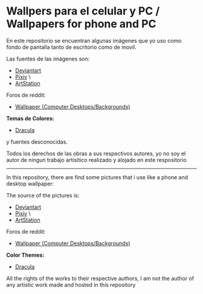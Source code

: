 # Wallpers para el celular y PC / Wallpapers for phone and PC

En este repositorio se encuentran algunas imágenes que yo uso como fondo de pantalla tanto de escritorio como de movil.

Las fuentes de las imágenes son:
* [Deviantart][page1]
* [Pixiv][page2] \
* [ArtStation][page5]

Foros de reddit:
   * [Wallpaper (Computer Desktops/Backgrounds)][page3]

 **Temas de Colores:**
   * [Dracula][page4]

y fuentes desconocidas.

Todos los derechos de las obras a sus respectivos autores, yo no soy el autor de ningun trabajo artisitico realizado y alojado en este respositorio

---

In this repository, there are find some pictures that i use like a phone and desktop wallpaper:

The source of the pictures is:

* [Deviantart][page1]
* [Pixiv][page2] \
* [ArtStation][page5]

Foros de reddit:
   * [Wallpaper (Computer Desktops/Backgrounds)][page3]

 **Color Themes:**
   * [Dracula][page4]


All the rights of the works to their respective authors, I am not the author of any artistic work made and hosted in this repository

[page1]: https://www.deviantart.com/
[page2]: https://www.pixiv.net/en/
[page3]: https://www.reddit.com/r/wallpaper/
[page4]: https://github.com/dracula/wallpaper
[page5]: https://www.artstation.com/
